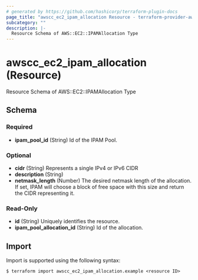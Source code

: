 ```yaml
---
# generated by https://github.com/hashicorp/terraform-plugin-docs
page_title: "awscc_ec2_ipam_allocation Resource - terraform-provider-awscc"
subcategory: ""
description: |-
  Resource Schema of AWS::EC2::IPAMAllocation Type
---
```


# awscc_ec2_ipam_allocation (Resource)

Resource Schema of AWS::EC2::IPAMAllocation Type



<!-- schema generated by tfplugindocs -->
## Schema

### Required

- **ipam_pool_id** (String) Id of the IPAM Pool.

### Optional

- **cidr** (String) Represents a single IPv4 or IPv6 CIDR
- **description** (String)
- **netmask_length** (Number) The desired netmask length of the allocation. If set, IPAM will choose a block of free space with this size and return the CIDR representing it.

### Read-Only

- **id** (String) Uniquely identifies the resource.
- **ipam_pool_allocation_id** (String) Id of the allocation.

## Import

Import is supported using the following syntax:

```shell
$ terraform import awscc_ec2_ipam_allocation.example <resource ID>
```

